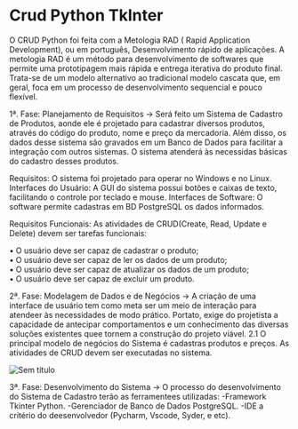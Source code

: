 # Crud Python TkInter

O CRUD Python foi feita com a Metologia RAD ( Rapid Application Development), ou em português, Desenvolvimento rápido de aplicações. A metologia RAD é um método para desenvolvimento de softwares que permite uma prototipagem mais rápida e entrega iterativa do produto final.
Trata-se de um modelo alternativo ao tradicional modelo cascata que, em geral, foca em um processo de desenvolvimento sequencial e pouco flexível.


1ª. Fase: Planejamento de Requisitos -> Será feito um Sistema de Cadastro de Produtos, aonde ele é projetado para cadastrar diversos produtos, através do código do produto, nome e preço da mercadoria. Além disso, os dados desse sistema são gravados em um Banco de Dados para facilitar a integração com outros sistemas. O sistema atenderá às necessidas básicas do cadastro desses produtos.

Requisitos: O sistema foi projetado para operar no Windows e no Linux.
Interfaces do Usuário: A GUI do sistema possui botões e caixas de texto, facilitando o controle por teclado e mouse.
Interfaces de Software: O software permite cadastras em BD PostgreSQL os dados informados.

Requisitos Funcionais: As atividades de CRUD(Create, Read, Update e Delete) devem ser tarefas funcionais: 
  
• O usuário deve ser capaz de cadastrar o produto; <br/>
• O usuário deve ser capaz de ler os dados de um produto; <br/>
• O usuário deve ser capaz de atualizar os dados de um produto;  <br/>
• O usuário deve ser capaz de excluir um produto.  <br/>

2ª. Fase: Modelagem de Dados e de Negócios -> A criação de uma interface de usuário tem como meta ser um meio de interação para atendeer às necessidades de modo prático. Portato, exige do projetista a capacidade de antecipar comportamentos e um conhecimento das diversas soluções existentes quee tornem a construção do projeto viável.
2.1 O principal modelo de negócios do Sistema é cadastras produtos e preços. As atividades de CRUD devem ser executadas no sistema.

![Sem título](https://user-images.githubusercontent.com/75449506/201523192-5e27a8f5-5124-408a-820f-29953aca86ae.png)

3ª. Fase: Desenvolvimento do Sistema -> O processo do desenvolvimento do Sistema de Cadastro terão as ferramentees utilizadas:
  -Framework Tkinter Python.
  -Gerenciador de Banco de Dados PostgreSQL.
  -IDE a critério do deesenvolvedor (Pycharm, Vscode, Syder, e etc).
  
  


